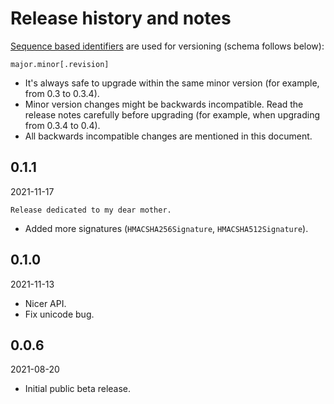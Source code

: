 # Release history and notes
[Sequence based identifiers](http://en.wikipedia.org/wiki/Software_versioning#Sequence-based_identifiers)
are used for versioning (schema follows below):

```
major.minor[.revision]
```

- It's always safe to upgrade within the same minor version (for example, from
  0.3 to 0.3.4).
- Minor version changes might be backwards incompatible. Read the
  release notes carefully before upgrading (for example, when upgrading from
  0.3.4 to 0.4).
- All backwards incompatible changes are mentioned in this document.

## 0.1.1

2021-11-17

```text
Release dedicated to my dear mother.
```

- Added more signatures (`HMACSHA256Signature`, `HMACSHA512Signature`).

## 0.1.0

2021-11-13

- Nicer API.
- Fix unicode bug.

## 0.0.6

2021-08-20

- Initial public beta release.
